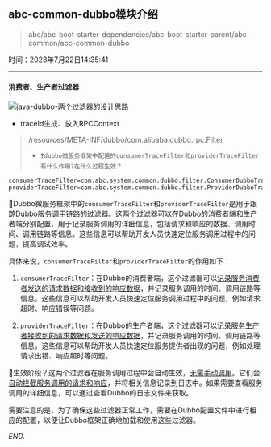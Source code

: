 ## abc-common-dubbo模块介绍

> abc/abc-boot-starter-dependencies/abc-boot-starter-parent/abc-common/abc-common-dubbo

时间：2023年7月22日14:35:41

---

#### 消费者、生产者过滤器

 ![java-dubbo-两个过滤器的设计思路](https://github.com/MagicFollower/abc-cloud/blob/main/abc/abc-boot-starter-dependencies/abc-boot-starter-parent/abc-common/abc-common-dubbo/doc/img.png)

- traceId生成、放入RPCContext

> /resources/META-INF/dubbo/com.alibaba.dubbo.rpc.Filter
>
> - `❓dubbo微服务框架中配置的consumerTraceFilter和providerTraceFilter有什么作用?在什么过程生效？`

```properties
consumerTraceFilter=com.abc.system.common.dubbo.filter.ConsumerDubboTraceFilter
providerTraceFilter=com.abc.system.common.dubbo.filter.ProviderDubboTraceIdFilter
```

🚀Dubbo微服务框架中的`consumerTraceFilter`和`providerTraceFilter`是用于跟踪Dubbo服务调用链路的过滤器。这两个过滤器可以在Dubbo的消费者端和生产者端分别配置，用于记录服务调用的详细信息，包括请求和响应的数据、调用时间、调用链路等信息。这些信息可以帮助开发人员快速定位服务调用过程中的问题，提高调试效率。

具体来说，`consumerTraceFilter`和`providerTraceFilter`的作用如下：

1. `consumerTraceFilter`：在Dubbo的消费者端，这个过滤器可以<u>记录服务消费者发送的请求数据和接收到的响应数据</u>，并记录服务调用的时间、调用链路等信息。这些信息可以帮助开发人员快速定位服务调用过程中的问题，例如请求超时、响应错误等问题。

2. `providerTraceFilter`：在Dubbo的生产者端，这个过滤器可以<u>记录服务生产者接收到的请求数据和发送的响应数据</u>，并记录服务调用的时间、调用链路等信息。这些信息可以帮助开发人员快速定位服务提供者出现的问题，例如处理请求出错、响应超时等问题。

🚀生效阶段？这两个过滤器在服务调用过程中会自动生效，<u>无需手动调用</u>。它们会<u>自动拦截服务调用的请求和响应</u>，并将相关信息记录到日志中。如果需要查看服务调用的详细信息，可以通过查看Dubbo的日志文件来获取。

需要注意的是，为了确保这些过滤器正常工作，需要在Dubbo配置文件中进行相应的配置，以便让Dubbo框架正确地加载和使用这些过滤器。





































*END.*
